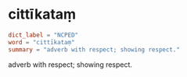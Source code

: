 # cittīkataṃ

``` toml
dict_label = "NCPED"
word = "cittīkataṃ"
summary = "adverb with respect; showing respect."
```

adverb with respect; showing respect.

